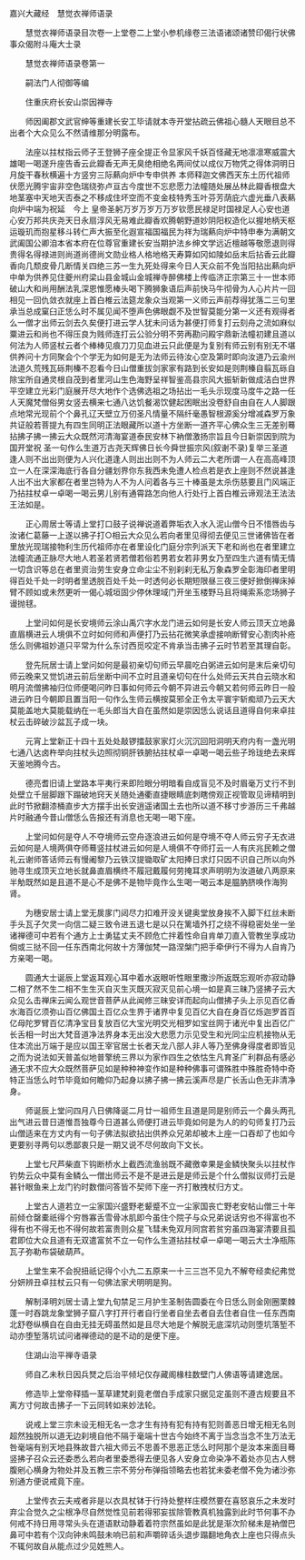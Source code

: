 <!-- { "loadSidebar": true } -->
嘉兴大藏经　慧觉衣禅师语录


　　慧觉衣禅师语录目次卷一上堂卷二上堂小参机缘卷三法语诸颂诸赞印偈行状佛事众偈附斗庵大士录

　　慧觉衣禅师语录卷第一

　　嗣法门人彻御等编

　　住重庆府长安山崇因禅寺

　　师因阖郡文武官绅等重建长安工毕请就本寺开堂拈疏云佛祖心髓人天眼目总不出者个大众见么不然请维那分明露布。

　　法座以拄杖指云师子王登狮子座全提正令显家风千妖百怪藏无地凛凛寒威震大雄喝一喝遂升座告香云此瓣香无声无臭绝相绝名两间仗以成仪万物凭之得体洞明日月旋干春秋横遍十方竖穷三际爇向炉中专申供养
本师释迦文佛西天东土历代祖师伏愿光腾宇宙非空色瑞绕弥卢亘古今度世不忘悲愿力法幢随处展丛林此瓣香根盘大地茎塞中天地天否泰之不移成住坏空而不变金枝特秀玉叶芬芳荫庇六虚光垂八表爇向炉中端为祝延　今上
皇帝圣躬万岁万岁万万岁钦愿民禄足时国禄足人心安也道心安万邦共庆尧天日永扇淳风无易难此瓣香欢腾朝野道妙阴阳权造化以握地柄天枢运璇玑而抱星移斗转仁声大振至化遐宣福国福民为祥为瑞爇向炉中特申奉为满朝文武阖国公卿洎本省本府在位尊官重建长安当期护法乡绅文学远近檀越等敬愿退则得贵得名得禄进则尚道尚德尚文勋业格人格地格天寿算如冈如陵如岳末后拈香云此瓣香向几颓皮骨几断情关四绝三苏一生九死处得来今日人天众前不免当阳拈出爇向炉中单为供养见住夔州府梁山县金城山金城禅寺醉佛楼上传临济正宗第三十一世本师破山大和尚用酬法乳深恩惟愿棒头喝下腾狮象语后声前快马牛彻骨为人心片片一回相见一回仇敛衣就座上首白椎云法筵龙象众当观第一义师云声前荐得犹落二三句里承当总成窠臼正恁么时不属见闻不堕声色佛眼觑不及世智莫能分第一义还有观得者么一僧才出师云剑去久矣便打进云学人犹未问话为甚便打师复打云刻舟之流如麻似粟进云和尚也不得压良为贱师连打云公验分明不劳再勘问殿宇鼎新法幢初建且道以何法为人师竖杖云者个棒棒见痕刀刀见血进云只此便是为复别有师云别有别无不堪供养问十方同聚会个个学无为如何是无为法师云待汝心空及第时即向汝道乃云渝州法道久荒残瓦砾荆榛不忍看今日山僧重拔剑家家有路到长安如是则荆榛自翦瓦砾自除宝所自通灵根自茂到者里河山生色海野呈祥智鉴高县宗风大振斩新做成洁白世界平空建立光彩门庭展开尽大地作个选佛选祖之场拈出一毛头示现度马度牛之路一任人天魔梵僧俗男女竖去横来七通八达饥餐渴饮健起困眠出没卷舒自由自在人人脚跟点地常光现前个个鼻孔辽天壁立万仞圣凡情量不隔纤毫愚智根源奚分增减森罗万象共证般若菩提九有四生同明正法眼藏所以道十方坐断一道齐平心佛众生三无差别蓦拈拂子拂一拂云大众既然河清海宴道泰民安林下衲僧激扬宗旨且今日新崇因到院为国开堂祝
圣一句作么生道万古尧天辉佛日长今舜世振宗风(叙谢不录)复举三圣道逢人则不出出则便为人兴化道逢人则出出则不为人师云二大老所谓一人在高高峰顶立一人在深深海底行各自分疆划界你东我西未免遭人检点若是衣上座则不然说甚逢人出不出大家都在者里岂特为人不为人问着各与三十棒虽是太杀伤慈要且门风端正乃拈拄杖卓一卓喝一喝云男儿别有通霄路怎向他人行处行上首白椎云谛观法王法法王法如是。

　　正心周居士等请上堂打口鼓子说禅说道着弊垢衣入水入泥山僧今日不惜唇齿与汝诸仁葛藤一上遂以拂子打○相云大众见么若向者里见得彻去便见三世诸佛皆在者里放光现瑞接物利生历代祖师亦在者里设化门庭分宗列派天下老和尚也在者里建立法幢流通正脉尽大地人若圣若贤若僧若俗若男若女若非男女乃至四生六道有情无情一切含识等总在者里资治劳生安身立命尘尘不别刹刹无私万象森罗全彰海印者里明得百处千处一时明者里透脱百处千处一时透何必长期短限昼三夜三便好掀倒禅床掉臂不顾如或未然更听一偈心城垣固少停休理域门开坐玉楼野马且将绳索系恋场狮子谩抛毬。

　　上堂问如何是长安境师云涂山禹穴字水龙门进云如何是长安人师云顶天立地鼻直眉横进云人境俱不立时如何师和声便打乃云拈花微笑承虚接响断臂安心割肉补疮恁么则佛祖妙道只平常为什么东讨西觅咬定不肯承当击拂子云时节若至其理自彰。

　　登先阮居士请上堂问如何是最初亲切句师云早晨吃白粥进云如何是末后亲切句师云晚来又觉饥进云前后坐断中间不立时且道亲切句在什么处师云天共白云晓水和明月流僧拂袖归位师便喝问昨日事如何师云今朝不异进云今朝又若何师云昨日一般进云昨日今朝即且置当阳一句作么生师云横按莫邪全正令太平寰宇斩痴顽乃云天大莫能盖地大莫能载纳在一毛头郎当大自在虽然如是崇因恁么说话且道得自何来卓拄杖云击碎破沙盆瓦子成一块。

　　元宵上堂新正十四十五处处敲锣擂鼓家家灯火沉沉回阳洞明天府内有一盏光明七通八达卤杵举向拄杖头边照彻铜肝铁腑拈拄杖卓一卓喝一喝云些子玲珑绝去来辉天鉴地腾今古。

　　德亮耆旧请上堂路本平夷行来即险眼分明暗看自成盲见不及时眉毫万丈行不到处壁立千层脚跟下蹋破地窍天关随处通衢直捷眼睛底刺瞎傍观正视管取见谛精明到此时节掀翻漆桶直步大方摆手出长安逍遥诸国土去也所以道不移寸步游历三千弗越片时融通今昔山僧恁么告报还有消息也无喝一喝下座。

　　上堂问如何是夺人不夺境师云空舟逐浪进云如何是夺境不夺人师云穷子无衣进云如何是人境两俱夺师蓦竖拄杖进云如何是人境俱不夺师打云一人有庆兆民赖之僧礼云谢师答话师云有慢阇黎乃云铁汉提锄取矿太阳捧日求灯只因不识自己所以向外驰寻生成顶天立地长就鼻直眉横终不履冠戴履何劳掩耳求声明明为汝道破八两原来半觔既然如是且道不是心不是佛不是物毕竟作么生喝一喝云本是腽肭脐唤作海狗肾。

　　为穗安居士请上堂无扊扅门闼尽力扣难开没关键奥堂放身挨不入脚下红丝未断手头瓦子欠灵一向信二疑三致令进五退七是以只在篱墙外打之绕不得稳密处坐一坐诸禅德可中若有个通方上士勇猛丈夫不顾危亡拌着性命自肯单刀直入管教坐享成功倘或三挞不回一任东西南北何故十方薄伽梵一路涅槃门把手牵伊行不得为人自肯乃方亲喝一喝。

　　圆通大士诞辰上堂返耳观心耳中着水返眼听性眼里撒沙所返既忘观听亦寂动静二相了然不生二相不生生灭自灭生灭既灭寂灭见前心境一如是真三昧乃竖拂子云大众见么击禅床云闻么观世音菩萨从此闻修三昧安详而起向山僧拂子头上示见百亿香水海百亿须弥山百亿佛国土百亿众生界于诸界中复见百亿大自在身百亿烁迦罗首百亿母陀罗臂百亿清净宝目复放百亿大宝光明交光相罗如宝丝网于诸光中复出百亿广长舌相一时出大梵音道净法界身本无出没大悲愿力示见受生和光同尘应机接物从无住本流出万端于是应以国王宰官居士长者天龙八部人非人等乃至佛身得度者即皆见之而为说法如天普盖似地普擎统三界以为家作四生之依怙生凡育圣广利群品有感必通无求不应大众既然菩萨见如是种种神变作如是种种佛事可谓殊胜中殊胜奇特中奇特正当恁么时节毕竟如何瞻仰乃起身以拂子拂一拂云溪声尽是广长舌山色无非清净身。

　　师诞辰上堂问四月八日佛降诞二月廿一祖师生且道是同是别师云一个鼻头两孔出气进云昔日道惟吾独尊今日道甚么师便打进云毕竟如何是为人的的句师复打乃云山僧适来在方丈内有一句子佛法拟欲拈出供养众兄弟却被木上座一口吞却了也如今更要别寻两句以悉鄙衷只是一期又说不尽何故向下文长。

　　上堂七尺芦柴直下钩断桥水上截西流渔翁既不藏徼幸果是金鳞快聚头以拄杖作钓势云众中莫有金鳞么一僧出师云不是不是进云是是师云是个什么僧拟议师打云是甚针眼鱼来上龙门钓时数僧问答皆不契师下座一齐打散拽杖归方丈。

　　上堂古人道若立一尘家国兴盛野老颦蹙不立一尘家国丧亡野老安帖山僧三十年前倾仓罄橐祇得个穷唇寡舌雪骨冰肌即今虽住个院子与众兄弟说话穷也不得富也不得有也不得无也不得何故若富贵则众星飞彗未免双月同宫若贫穷虽四海宴清要且孤君即位大众且道有无双遣富贫不立一句作么生道拈拄杖卓一卓喝一喝云大士净瓶陈瓦子弥勒布袋破葫芦。

　　上堂生来不会掜扭祇记得个小九二五原来一十三三岂不见九不解夸经卖纪弗觉分妍辨丑卓拄杖云只有一句佛法家犬明明是狗。

　　解制泽明刘居士请上堂九旬禁足三月护生圣制告圆委在今日恁么则金刚圈栗棘蓬一时吞跳龙象堂狮子窟八字打开行者自行坐者自坐去者自去住者自住一任东西南北舒卷纵横自在自由无挂无碍虽然如是且尽大地是个解脱无底深坑动则堕坑落堑不动亦堕堑落坑试问诸禅德动的是不动的是便下座。

　　住湖山治平禅寺语录

　　师自乙未秋日因兵燹之后治平倾圮仅存藏阁椽柱数壁门人佛语等请建逸居。

　　修造毕上堂帝释插一茎草建梵刹竟老僧白手成家只据见定虽则不遵古规要且不离方寸何故击拂子一下云同转如来妙法轮。

　　说戒上堂三宗未设无相无名一念才生有持有犯有持有犯则善恶日增无相无名则超然独脱所以道无边刹境自他不隔于毫端十世古今始终不离于当念当念不生万法无咎毫端有别天地县殊故昔六祖大师云不思善不思恶正恁么时阿那个是汝本来面目蓦竖拂子召众云还委悉么若向者里委悉得去便见各人安身立命染净不着处亦见古人劈腹剜心横身为物处并及五教三宗不劳分布弹指领略去也若犹未委老僧不免为诸沙弥别通方便说戒竟下座。

　　上堂传衣云夫戒者非是以衣具杖钵于行持处整样庄模然要在喜怒哀乐之未发时弃尘合觉久之尘根净尽自然觉性见前若得邪妄拔除管教真机独露到此时节何事不办何戒不持日用寻常头头在道语默动静着着符宗然虽如是此犹是渐次阶梯未是衲僧巴鼻可中若有个汉向钟未鸣鼓未响已前和声嚼碎话头退步蹋翻地角衣上座也只得点头不辄何故自从能点过少见姓熊人。

